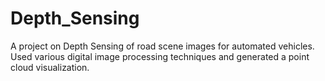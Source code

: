 # Depth_Sensing
A project on Depth Sensing of road scene images for automated vehicles. Used various digital image processing techniques and generated a point cloud visualization.
